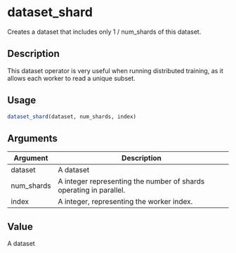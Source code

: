 # dataset_shard


Creates a dataset that includes only 1 / num_shards of this dataset.




## Description

This dataset operator is very useful when running distributed training, as it
allows each worker to read a unique subset.





## Usage
```r
dataset_shard(dataset, num_shards, index)
```




## Arguments


Argument      |Description
------------- |----------------
dataset | A dataset
num_shards | A integer representing the number of shards operating in parallel.
index | A integer, representing the worker index.





## Value

A dataset





